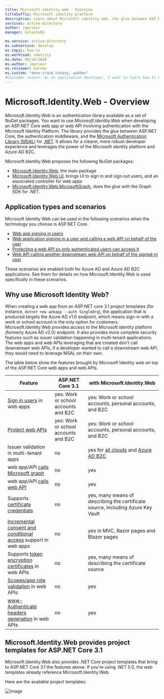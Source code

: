 ```yaml
---
title: Microsoft identity web - Overview
titleSuffix: Microsoft identity platform
description: Learn about Microsoft identity web, the glue between ASP.NET Core, authentication middleware, and MSAL.NET.
services: active-directory
author: jmprieur
manager: CelesteDG

ms.service: active-directory
ms.subservice: develop
ms.topic: how-to
ms.workload: identity
ms.date: 09/24/2020
ms.author: jmprieur
ms.reviewer: marsma
ms.custom: "devx-track-csharp, aaddev"
#Customer intent: As an application developer, I want to learn how to build ASP.NET Core web apps and web api calling or not downstream apis.
---
```


# Microsoft.Identity.Web - Overview

_Microsoft.Identity.Web_ is an authentication library available as a set of NuGet packages. You want to use _Microsoft.Identity.Web_ when developing an ASP.NET Core web app or web API involving authentication with the Microsoft Identity Platform. The library provides the glue between ASP.NET Core, the authentication middleware, and the [Microsoft Authentication Library (MSAL)](msal-overview.md) for [.NET](https://github.com/azuread/microsoft-authentication-library-for-dotnet). It allows for a clearer, more robust developer experience and leverages the power of the Microsoft identity platform and Azure AD B2C.

Microsoft.Identity.Web proposes the following NuGet packages:

- [Microsoft.Identity.Web](https://www.nuget.org/packages/Microsoft.Identity.Web), the main package
- [Microsoft.Identity.Web.UI](https://www.nuget.org/packages/Microsoft.Identity.Web.UI), brings UI to sign in and sign out users, and an associated controller for web apps
- [Microsoft.Identity.Web.MicrosoftGraph](https://www.nuget.org/packages/Microsoft.Identity.Web.MicrosoftGraph), does the glue with the Graph SDK for .NET.

## Application types and scenarios

Microsoft Identity Web can be used in the following scenarios when the technology you choose is ASP.NET Core. 

* [Web app signing in users](scenario-web-app-sign-user-overview.md)
* [Web application signing in a user and calling a web API on behalf of the user](scenario-web-app-call-api-overview.md)
* [Protecting a web API so only authenticated users can access it](scenario-protected-web-api-overview.md)
* [Web API calling another downstream web API on behalf of the signed-in user](scenario-web-api-call-api-overview.md)

These scenarios are enabled both for Azure AD and Azure AD B2C applications. See them for details on how Microsoft.Identity.Web is used specifically in these scenarios.

## Why use Microsoft Identity Web?

When  creating a web app from an ASP.NET core 3.1 project templates (for instance, `dotnet new webapp --auth SingleOrg`), the application that is produced targets the Azure AD v1.0 endpoint, which means sign-in with a work or school account is the only option for customers. Microsoft.Identity.Web provides access to the Microsoft identity platform (formerly Azure AD v2.0) endpoint. It also provides more complete security features such as issuer validation happening in multi-tenant applications. The web apps and web APIs leveraging that are created don't call downstream web APIs, if a developer wanted to call a downstream web API, they would need to leverage MSAL on their own.

The table below show the features brought by Microsoft Identity web on top of the ASP.NET Core web apps and web APIs.

| Feature                   | ASP.NET Core 3.1                       | with Microsoft.Identity.Web |
| ------------------------- | -------------------------------------- | --------------------------- |
| [Sign in users](scenario-web-app-sign-user-app-configuration.md) in web apps | yes: Work or school accounts and B2C   | yes: Work or school accounts, personal accounts, and B2C   |
| [Protect web APIs](scenario-protected-web-api-app-configuration.md#microsoftidentityweb)        | yes: Work or school accounts and B2C   | yes: Work or school accounts, personal accounts, and B2C |
| Issuer validation in multi-tenant apps        | no                                     | yes for [all clouds](authentication-national-cloud.md) and [Azure AD B2C](https://docs.microsoft.com/azure/active-directory-b2c)         |
| web app/API [calls Microsoft graph](scenario-web-api-call-api-call-api.md#option-1-call-microsoft-graph-with-the-sdk)   | no                           | yes                         |
| web app/API [calls web API](scenario-web-api-call-api-call-api.md#option-1-call-microsoft-graph-with-the-sdk)   | no                                   | yes                         |
| Supports [certificate credentials](ms-id-web-using-certificates.md#client-certificates)   | no                            | yes, many means of describing the certificate source, including Azure Key Vault                        |
| [Incremental consent and conditional access](ms-id-web-handling-incremental-consent-conditional-access.md) support in web apps   | no                             | yes in MVC, Razor pages and Blazor pages |
| Supports [token encryption certificates](ms-id-web-using-certificates.md#decryption-certificates) in web APIs | no            | yes, many means of describing the certificate source |
| [Scopes/app role validation](scenario-protected-web-api-verification-scope-app-roles.md) in web APIs | no                        | yes |
| [www-Authenticate headers generation](ms-id-web-handling-incremental-consent-conditional-access.md#handling-incremental-consent-or-conditional-access-in-web-apis) in web APIs | no               | yes |

## Microsoft.Identity.Web provides project templates for ASP.NET Core 3.1

Microsoft.Identity.Web also provides .NET Core project templates that bring to ASP.NET Core 3.1 the features above. If you're using .NET 5.0, the web templates already reference Microsoft.Identity.Web.

Here are the available project templates: 

![image](https://user-images.githubusercontent.com/13203188/93343955-603e4100-f831-11ea-9cd8-7025f6361453.png)
